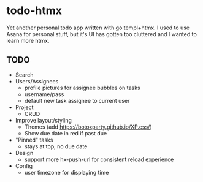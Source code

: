 # todo-htmx
Yet another personal todo app written with go templ+htmx. I used to use Asana for personal stuff, but it's UI has gotten too cluttered and I wanted to learn more htmx.

## TODO
* Search
* Users/Assignees
    * profile pictures for assignee bubbles on tasks
    * username/pass
    * default new task assignee to current user
* Project
    * CRUD
* Improve layout/styling
    * Themes (add https://botoxparty.github.io/XP.css/)
    * Show due date in red if past due
* "Pinned" tasks
    * stays at top, no due date
* Design
    * support more hx-push-url for consistent reload experience
* Config
    * user timezone for displaying time

